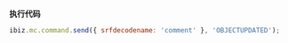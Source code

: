 <p class="panel-title"><b>执行代码</b></p>

```javascript
ibiz.mc.command.send({ srfdecodename: 'comment' }, 'OBJECTUPDATED');
```
